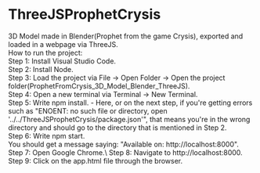 # ThreeJSProphetCrysis
3D Model made in Blender(Prophet from the game Crysis), exported and loaded in a webpage via ThreeJS.\
How to run the project:\
Step 1: Install Visual Studio Code.\
Step 2: Install Node.\
Step 3: Load the project via File -> Open Folder -> Open the project folder(ProphetFromCrysis_3D_Model_Blender_ThreeJS).\
Step 4: Open a new terminal via Terminal -> New Terminal.\
Step 5: Write npm install. - Here, or on the next step, if you're getting errors such as "ENOENT: no such file or directory, open '../../ThreeJSProphetCrysis/package.json'", that means you're in the wrong directory and should go to the directory that is mentioned in Step 2.\
Step 6: Write npm start.\
You should get a message saying: "Available on: http://localhost:8000". \
Step 7: Open Google Chrome.\ 
Step 8: Navigate to http://localhost:8000.\
Step 9: Click on the app.html file through the browser.
